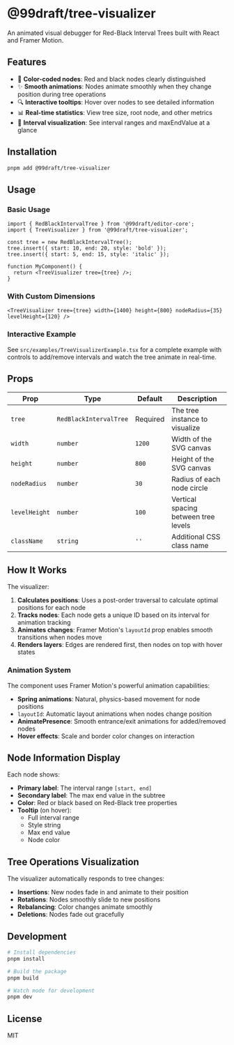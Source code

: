 # @99draft/tree-visualizer

An animated visual debugger for Red-Black Interval Trees built with React and Framer Motion.

## Features

- 🎨 **Color-coded nodes**: Red and black nodes clearly distinguished
- ✨ **Smooth animations**: Nodes animate smoothly when they change position during tree operations
- 🔍 **Interactive tooltips**: Hover over nodes to see detailed information
- 📊 **Real-time statistics**: View tree size, root node, and other metrics
- 🎯 **Interval visualization**: See interval ranges and maxEndValue at a glance

## Installation

```bash
pnpm add @99draft/tree-visualizer
```

## Usage

### Basic Usage

```tsx
import { RedBlackIntervalTree } from '@99draft/editor-core';
import { TreeVisualizer } from '@99draft/tree-visualizer';

const tree = new RedBlackIntervalTree();
tree.insert({ start: 10, end: 20, style: 'bold' });
tree.insert({ start: 5, end: 15, style: 'italic' });

function MyComponent() {
  return <TreeVisualizer tree={tree} />;
}
```

### With Custom Dimensions

```tsx
<TreeVisualizer tree={tree} width={1400} height={800} nodeRadius={35} levelHeight={120} />
```

### Interactive Example

See `src/examples/TreeVisualizerExample.tsx` for a complete example with controls to add/remove intervals and watch the tree animate in real-time.

## Props

| Prop          | Type                   | Default  | Description                          |
| ------------- | ---------------------- | -------- | ------------------------------------ |
| `tree`        | `RedBlackIntervalTree` | Required | The tree instance to visualize       |
| `width`       | `number`               | `1200`   | Width of the SVG canvas              |
| `height`      | `number`               | `800`    | Height of the SVG canvas             |
| `nodeRadius`  | `number`               | `30`     | Radius of each node circle           |
| `levelHeight` | `number`               | `100`    | Vertical spacing between tree levels |
| `className`   | `string`               | `''`     | Additional CSS class name            |

## How It Works

The visualizer:

1. **Calculates positions**: Uses a post-order traversal to calculate optimal positions for each node
2. **Tracks nodes**: Each node gets a unique ID based on its interval for animation tracking
3. **Animates changes**: Framer Motion's `layoutId` prop enables smooth transitions when nodes move
4. **Renders layers**: Edges are rendered first, then nodes on top with hover states

### Animation System

The component uses Framer Motion's powerful animation capabilities:

- **Spring animations**: Natural, physics-based movement for node positions
- `layoutId`: Automatic layout animations when nodes change position
- **AnimatePresence**: Smooth entrance/exit animations for added/removed nodes
- **Hover effects**: Scale and border color changes on interaction

## Node Information Display

Each node shows:

- **Primary label**: The interval range `[start, end]`
- **Secondary label**: The max end value in the subtree
- **Color**: Red or black based on Red-Black tree properties
- **Tooltip** (on hover):
  - Full interval range
  - Style string
  - Max end value
  - Node color

## Tree Operations Visualization

The visualizer automatically responds to tree changes:

- **Insertions**: New nodes fade in and animate to their position
- **Rotations**: Nodes smoothly slide to new positions
- **Rebalancing**: Color changes animate smoothly
- **Deletions**: Nodes fade out gracefully

## Development

```bash
# Install dependencies
pnpm install

# Build the package
pnpm build

# Watch mode for development
pnpm dev
```

## License

MIT
